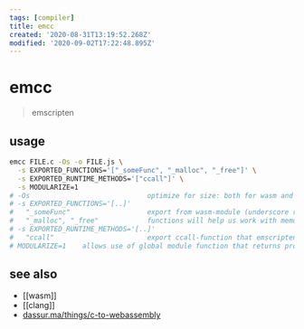 ```yaml
---
tags: [compiler]
title: emcc
created: '2020-08-31T13:19:52.268Z'
modified: '2020-09-02T17:22:48.895Z'
---
```


# emcc

> emscripten

## usage
```sh
emcc FILE.c -Os -o FILE.js \
  -s EXPORTED_FUNCTIONS='["_someFunc", "_malloc", "_free"]' \
  -s EXPORTED_RUNTIME_METHODS='["ccall"]' \
  -s MODULARIZE=1
# -Os                             optimize for size: both for wasm and js
# -s EXPORTED_FUNCTIONS='[..]'
#   "_someFunc"                   export from wasm-module (underscore required !)
#   "_malloc", "_free"            functions will help us work with memory.
# -s EXPORTED_RUNTIME_METHODS='[..]'
#   "ccall"                       export ccall-function that emscripten generates for us
# MODULARIZE=1    allows use of global module function that returns promise with an instance of wasm module

```
## see also
- [[wasm]]
- [[clang]]
- [dassur.ma/things/c-to-webassembly](https://dassur.ma/things/c-to-webassembly/)

